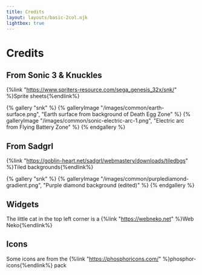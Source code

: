 ```yaml
---
title: Credits
layout: layouts/basic-2col.njk
lightbox: true
---
```


# Credits

## From Sonic 3 & Knuckles

{%link "https://www.spriters-resource.com/sega_genesis_32x/snk/" %}Sprite sheets{%endlink%}

{% gallery "snk" %}
{% galleryImage "/images/common/earth-surface.png", "Earth surface from background of Death Egg Zone" %}
{% galleryImage "/images/common/sonic-electric-arc-1.png", "Electric arc from Flying Battery Zone" %}
{% endgallery %}

## From Sadgrl

{%link "https://goblin-heart.net/sadgrl/webmastery/downloads/tiledbgs" %}Tiled backgrounds{%endlink%}

{% gallery "snk" %}
{% galleryImage "/images/common/purplediamond-gradient.png", "Purple diamond background (edited)" %}
{% endgallery %}

## Widgets

The little cat in the top left corner is a {%link "https://webneko.net" %}Web Neko{%endlink%}

## Icons

Some icons are from the {%link "https://phosphoricons.com/" %}phosphor-icons{%endlink%} pack